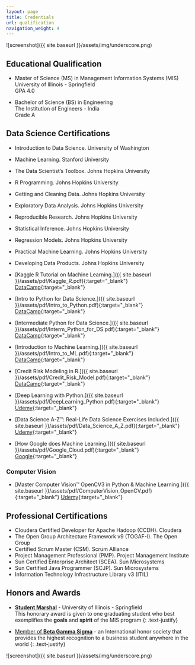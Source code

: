 ```yaml
---
layout: page
title: Credentials
url: qualification
navigation_weight: 4
---
```

![screenshot]({{ site.baseurl }}/assets/img/underscore.png)

## Educational Qualification

* Master of Science (MS) in Management Information Systems (MIS)<br>
University of Illinois - Springfield <br>
GPA 4.0

* Bachelor of Science (BS) in Engineering <br>
The Institution of Engineers - India <br>
Grade A


## Data Science Certifications

* Introduction to Data Science. University of Washington
* Machine Learning. Stanford University

* The Data Scientist’s Toolbox. Johns Hopkins University
* R Programming. Johns Hopkins University 
* Getting and Cleaning Data. Johns Hopkins University 
* Exploratory Data Analysis. Johns Hopkins University 
* Reproducible Research. Johns Hopkins University 
* Statistical Inference. Johns Hopkins University
* Regression Models. Johns Hopkins University
* Practical Machine Learning. Johns Hopkins University
* Developing Data Products. Johns Hopkins University 

* [Kaggle R Tutorial on Machine Learning.]({{ site.baseurl }}/assets/pdf/Kaggle_R.pdf){:target="_blank"} [DataCamp](https://www.datacamp.com/courses/kaggle-r-tutorial-on-machine-learning){:target="_blank"} 
* [Intro to Python for Data Science.]({{ site.baseurl }}/assets/pdf/Intro_to_Python.pdf){:target="_blank"} [DataCamp](https://www.datacamp.com/courses/intro-to-python-for-data-science){:target="_blank"} 
* [Intermediate Python for Data Science.]({{ site.baseurl }}/assets/pdf/Interm_Python_for_DS.pdf){:target="_blank"} [DataCamp](https://www.datacamp.com/courses/intermediate-python-for-data-science){:target="_blank"} 
* [Introduction to Machine Learning.]({{ site.baseurl }}/assets/pdf/Intro_to_ML.pdf){:target="_blank"} [DataCamp](https://www.datacamp.com/courses/introduction-to-machine-learning-with-r){:target="_blank"} 
* [Credit Risk Modeling in R.]({{ site.baseurl }}/assets/pdf/Credit_Risk_Model.pdf){:target="_blank"} [DataCamp](https://www.datacamp.com/courses/introduction-to-credit-risk-modeling-in-r){:target="_blank"} 

* [Deep Learning with Python.]({{ site.baseurl }}/assets/pdf/DeepLearning_Python.pdf){:target="_blank"} [Udemy](https://www.udemy.com/deep-learning-with-python/){:target="_blank"}
* [Data Science A-Z™: Real-Life Data Science Exercises Included.]({{ site.baseurl }}/assets/pdf/Data_Science_A_Z.pdf){:target="_blank"} [Udemy](https://www.udemy.com/datascience/){:target="_blank"}

* [How Google does Machine Learning.]({{ site.baseurl }}/assets/pdf/Google_Cloud.pdf){:target="_blank"} [Google](https://www.coursera.org/learn/google-machine-learning/){:target="_blank"}

### <b>Computer Vision</b>
* [Master Computer Vision™ OpenCV3 in Python & Machine Learning.]({{ site.baseurl }}/assets/pdf/ComputerVision_OpenCV.pdf){:target="_blank"} [Udemy](https://www.udemy.com/master-computer-vision-with-opencv-in-python/){:target="_blank"}

## Professional Certifications

* Cloudera Certified Developer for Apache Hadoop (CCDH). Cloudera
* The Open Group Architecture Framework v9 (TOGAF-I). The Open Group
* Certified Scrum Master (CSM). Scrum Alliance
* Project Management Professional (PMP). Project Management Institute
* Sun Certified Enterprise Architect (SCEA). Sun Microsystems
* Sun Certified Java Programmer (SCJP). Sun Microsystems
* Information Technology Infrastructure Library v3 (ITIL)


## Honors and Awards

* [**Student Marshal**](http://news.uis.edu/2013/04/uis-to-hold-42nd-commencement-ceremony.html) - University of Illinois - Springfield <br>
This honorary award is given to one graduating student who best exemplifies the **goals** and **spirit** of the MIS program 
{: .text-justify}


* [Member of **Beta Gamma Sigma**](http://spotlight.uis.edu/2013/05/uis-college-of-business-and-management.html) - an International honor society that provides the highest recognition to a business student anywhere in the world
{: .text-justify}

![screenshot]({{ site.baseurl }}/assets/img/underscore.png)